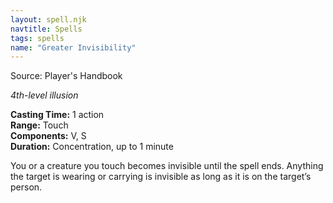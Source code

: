 ```yaml
---
layout: spell.njk
navtitle: Spells
tags: spells
name: "Greater Invisibility"
---
```

Source: Player's Handbook

_4th-level illusion_

**Casting Time:** 1 action  
**Range:** Touch  
**Components:** V, S  
**Duration:** Concentration, up to 1 minute

You or a creature you touch becomes invisible until the spell ends. Anything the target is wearing or carrying is invisible as long as it is on the target’s person.